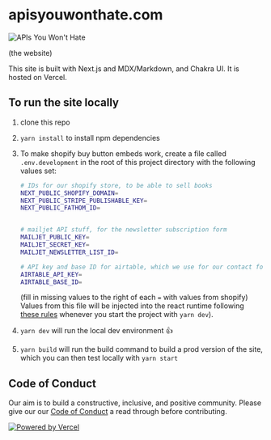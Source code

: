 # apisyouwonthate.com

![APIs You Won't Hate](https://github.com/apisyouwonthate/apisyouwonthate.com/raw/main/public/img/apis-you-wont-hate-dark.png)

(the website)

This site is built with Next.js and MDX/Markdown, and Chakra UI. It is hosted on Vercel.

## To run the site locally

1. clone this repo
1. `yarn install` to install npm dependencies
1. To make shopify buy button embeds work, create a file called `.env.development` in the root of this project directory with the following values set:

   ```bash
   # IDs for our shopify store, to be able to sell books
   NEXT_PUBLIC_SHOPIFY_DOMAIN=
   NEXT_PUBLIC_STRIPE_PUBLISHABLE_KEY=
   NEXT_PUBLIC_FATHOM_ID=


   # mailjet API stuff, for the newsletter subscription form
   MAILJET_PUBLIC_KEY=
   MAILJET_SECRET_KEY=
   MAILJET_NEWSLETTER_LIST_ID=

   # API key and base ID for airtable, which we use for our contact form
   AIRTABLE_API_KEY=
   AIRTABLE_BASE_ID=
   ```

   (fill in missing values to the right of each `=` with values from shopify)
   Values from this file will be injected into the react runtime following [these rules](https://nextjs.org/docs/api-reference/next.config.js/environment-variables) whenever you start the project with `yarn dev`).

1. `yarn dev` will run the local dev environment 👍
1. `yarn build` will run the build command to build a prod version of the site, which you can then test locally with `yarn start`

## Code of Conduct

Our aim is to build a constructive, inclusive, and positive community. Please give our our [Code of Conduct](./CODE_OF_CONDUCT.md) a read through before contributing.

[![Powered by Vercel](https://github.com/apisyouwonthate/apisyouwonthate.com/raw/main/public/img/powered-by-vercel.svg)](https://vercel.com?utm_source=apis-you-wont-hate&utm_campaign=oss)
